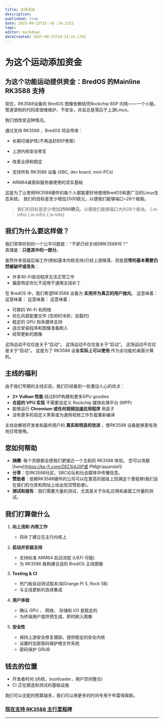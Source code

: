 ```yaml
---
title: 主线活动
description:
published: true
date: 2025-09-23T15：45：54.131Z
tags:
editor: markdown
dateCreated: 2025-09-22T19:14:24.174Z
---
```


# 为这个运动添加资金

## 为这个功能运动提供资金：BredOS 的Mainline RK3588 支持

现在，RK3588设备的 BredOS 图像依赖结壳Rockchip BSP 内核——一个小屋。 管道录制的代码库很难维护、不安全，并且总是落后于上游Linux。

我们想改变这种情况。

通过支持 RK3588 ，BredOS 将会带来：

- 长期可维护性(不再追赶BSP黑客)

- 上游内核安全修复

- 改善业绩和稳定

- 支持所有 RK3588 设备 (SBC, dev board, mini-PCs)

- ARM64桌面和服务器使用的坚实基础

这是为了让使用RK3588硬件的每个人都能更好地使用BredOS和更广泛的Linux生态系统。
我们的目标是至少增加2500欧元，以便我们能够端口~28个板板。

> 我们的目标是至少增加**2500欧元**，以便我们能够端口大约28个板块。
> {.is-info}
> {.is-info}
> {.is-info}

## 我们为什么要这样做？

我们常常听到的一个公平问题是：_“不是已经主线的RK3588吗？”_\
真理是：**只是其中的一部分**。

虽然许多低级后端工作(例如基本内核支持)已经上游降落，但是**日常的基本需要仍然被破坏或丢失**：

- 许多Wi-Fi驱动程序无法正常工作
- 偏差特定优化不适用于通用主线补丁

在 BredOS 中，我们希望RK3588 设备为 **实用并为真正的用户抛光**。 这意味着： 这意味着： 这意味着： 这意味着：

- 可靠的 Wi-Fi 和网络
- 优化风扇配置文件 (空闲时冷却，加载时)
- 稳定的 GPU 和多媒体支持
- 适合安装程序和图像准备刷入
- 经常更新的图像

这场运动不仅仅是关于“启动”。
这场运动不仅仅是关于“启动”。
这场运动不仅仅是关于“启动”。
这是为了 RK3588 设备**实际上可以使用** 作为全功能的桌面计算机。

## 主线的福利

由于我们早期的主线实验，我们已经看到一些激动人心的优点：

- **2× Vulkan 性能** 经过BSP构建和更多GPU goodies
- **合适的 VPU 实现** 不需要自定义 Rockchip 媒体处理平台 (MPP)
- 能够运行 **Chromium 或任何视频加速应用程序** 用盒子
- 没有更多的自定义黑客或为通用视频工作负载重新编译

主线会解锁开发者和最终用户的 **真实和明显的改进** ，使RK3588 设备能够更有效地日常使用。

## 您如何帮助

- **捐赠**: 每个贡献都会使我们更接近一个主航的 RK3588 体验。 您可以贡献 [here](https://ko-fi.com/Z8Z3I4J0P或 PM@rippanda12
- **分享**：在RK3588社区、SBC论坛和社会媒体中传播信息。
- **赞助者**：依赖RK3588硬件的公司可以在更高的层级上回溯这个里程碑(我们会在我们的仓库和网站上给出信贷赞助者)。
- **测试和报告**：我们需要大量的测试，尤其是关于杂乱应用和桌面工作量的测试。

## 我们打算做什么

1. **向上流和 内核工作**
   - 将补丁建立在主行内核上

2. **启动并安装支持**
   - 支持标准 ARM64 启动流程 (UEFI 可能)
   - 为 RK3588 板构建合适的 BredOS 主线图像

3. **Testing & CI**
   - 热门板自动测试版本(如Orange Pi 5, Rock 5B)
   - 与主线更新的连续集成

4. **用户体验**
   - 确认 GPU 、 网络、 存储和 I/O 是稳定的
   - 为终端用户提供预生成、即时刷入图像

5. **安全性**
   - 保持上游安全修复跟踪，提供稳定的安全内核
   - 设置时加密密码保护根文件系统
   - 密码保护 GRUB

## 钱去的位置

- 开发者时间 (内核，bootloader，用户空间整合)
- CI 正在建造和测试的基础设施

我们可以支配的预算越多，我们可以用更多的时间专用于布雷得奥斯。

### **[现在支持 RK3588 主行里程碑](https://ko-fi.com/Z8Z3I4J0P)**

---